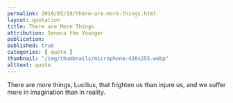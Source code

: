 ```yaml
---
permalink: 2019/03/19/there-are-more-things.html
layout: quotation
title: There are More Things
attribution: Seneca the Younger
publication: 
published: true
categories: [ quote ]
thumbnail: "/img/thumbnails/microphone-420x255.webp"
alttext: quote
---
```


There are more things, Lucilius, that frighten us than injure us, 
and we suffer more in imagination than in reality.
